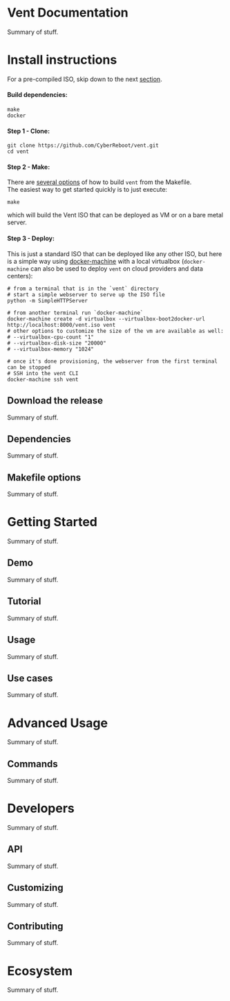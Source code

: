 Vent Documentation
====

Summary of stuff.

Install instructions
====

For a pre-compiled ISO, skip down to the next [section](#download-the-release).

#### Build dependencies:
```
make
docker
```
#### Step 1 - Clone:
```
git clone https://github.com/CyberReboot/vent.git
cd vent
```
#### Step 2 - Make:

There are [several options](#makefile-options) of how to build `vent` from the Makefile.  
The easiest way to get started quickly is to just execute:
```
make
```
which will build the Vent ISO that can be deployed as VM or on a bare metal server.
#### Step 3 - Deploy:

This is just a standard ISO that can be deployed like any other ISO, but here is a simple way using [docker-machine](https://docs.docker.com/machine/) with a local virtualbox (`docker-machine` can also be used to deploy `vent` on cloud providers and data centers):
```
# from a terminal that is in the `vent` directory
# start a simple webserver to serve up the ISO file
python -m SimpleHTTPServer

# from another terminal run `docker-machine`
docker-machine create -d virtualbox --virtualbox-boot2docker-url http://localhost:8000/vent.iso vent
# other options to customize the size of the vm are available as well:
# --virtualbox-cpu-count "1"
# --virtualbox-disk-size "20000"
# --virtualbox-memory "1024"

# once it's done provisioning, the webserver from the first terminal can be stopped
# SSH into the vent CLI
docker-machine ssh vent
```

Download the release
----

Summary of stuff.

Dependencies
----

Summary of stuff.

Makefile options
----

Summary of stuff.

Getting Started
====

Summary of stuff.

Demo
----

Summary of stuff.

Tutorial
----

Summary of stuff.

Usage
----

Summary of stuff.

Use cases
----

Summary of stuff.

Advanced Usage
====

Summary of stuff.

Commands
----

Summary of stuff.

Developers
====

Summary of stuff.

API
----

Summary of stuff.

Customizing
----

Summary of stuff.

Contributing
----

Summary of stuff.

Ecosystem
====

Summary of stuff.


